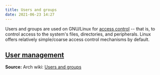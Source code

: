 ```yaml
---
title: Users and groups
date: 2021-06-23 14:27
---
```


Users and groups are used on GNU/Linux for [access control](2021-06-23--14-31-49Z--access_control.md) -- 
that is, to control access to the system's files, directories, and peripherals.
Linux offers relatively simple/coarse access control mechanisms by default.

## [User management](2021-06-23--14-33-39Z--user_management.md)

**Source:**
Arch wiki: [Users and groups](https://wiki.archlinux.org/title/Users_and_groups)
